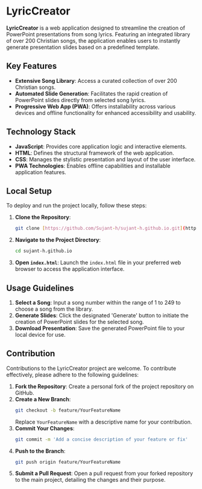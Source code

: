 # LyricCreator

**LyricCreator** is a web application designed to streamline the creation of PowerPoint presentations from song lyrics. Featuring an integrated library of over 200 Christian songs, the application enables users to instantly generate presentation slides based on a predefined template.

## Key Features

* **Extensive Song Library**: Access a curated collection of over 200 Christian songs.
* **Automated Slide Generation**: Facilitates the rapid creation of PowerPoint slides directly from selected song lyrics.
* **Progressive Web App (PWA)**: Offers installability across various devices and offline functionality for enhanced accessibility and usability.

## Technology Stack

* **JavaScript**: Provides core application logic and interactive elements.
* **HTML**: Defines the structural framework of the web application.
* **CSS**: Manages the stylistic presentation and layout of the user interface.
* **PWA Technologies**: Enables offline capabilities and installable application features.

## Local Setup

To deploy and run the project locally, follow these steps:

1.  **Clone the Repository**:
    ```bash
    git clone [https://github.com/Sujant-h/sujant-h.github.io.git](https://github.com/Sujant-h/sujant-h.github.io.git)
    ```

2.  **Navigate to the Project Directory**:
    ```bash
    cd sujant-h.github.io
    ```

3.  **Open `index.html`**: Launch the `index.html` file in your preferred web browser to access the application interface.

## Usage Guidelines

1.  **Select a Song**: Input a song number within the range of 1 to 249 to choose a song from the library.
2.  **Generate Slides**: Click the designated 'Generate' button to initiate the creation of PowerPoint slides for the selected song.
3.  **Download Presentation**: Save the generated PowerPoint file to your local device for use.

## Contribution

Contributions to the LyricCreator project are welcome. To contribute effectively, please adhere to the following guidelines:

1.  **Fork the Repository**: Create a personal fork of the project repository on GitHub.
2.  **Create a New Branch**:
    ```bash
    git checkout -b feature/YourFeatureName
    ```
    Replace `YourFeatureName` with a descriptive name for your contribution.
3.  **Commit Your Changes**:
    ```bash
    git commit -m 'Add a concise description of your feature or fix'
    ```
4.  **Push to the Branch**:
    ```bash
    git push origin feature/YourFeatureName
    ```
5.  **Submit a Pull Request**: Open a pull request from your forked repository to the main project, detailing the changes and their purpose.

